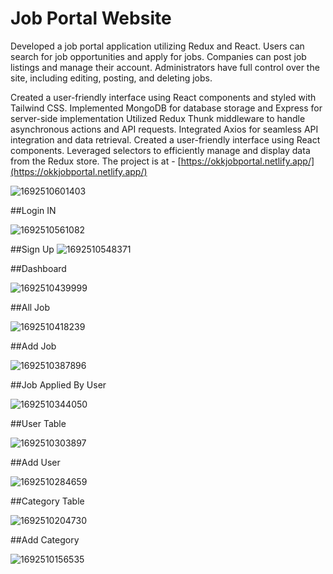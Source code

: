 # Job Portal Website
Developed a job portal application utilizing Redux and React. Users can search for job opportunities and apply for jobs. Companies can post job listings and manage their account. Administrators have full control over the site, including editing, posting, and deleting jobs.

Created a user-friendly interface using React components and styled with Tailwind CSS.
Implemented MongoDB for database storage and Express for server-side implementation
Utilized Redux Thunk middleware to handle asynchronous actions and API requests.
Integrated Axios for seamless API integration and data retrieval.
Created a user-friendly interface using React components.
Leveraged selectors to efficiently manage and display data from the Redux store.
The project is at - [https://okkjobportal.netlify.app/](https://okkjobportal.netlify.app/)


![1692510601403](https://github.com/Oakar-Kyaw/jobportalwebsite/assets/107309612/4e00cebe-ed48-4f51-9a2c-f1081341d436)

##Login IN

![1692510561082](https://github.com/Oakar-Kyaw/jobportalwebsite/assets/107309612/0ffda930-8825-446c-8e38-94323fa39994)

##Sign Up
![1692510548371](https://github.com/Oakar-Kyaw/jobportalwebsite/assets/107309612/ffc7ab3d-e461-4839-9cd0-a6c382bfdf1a)

##Dashboard

![1692510439999](https://github.com/Oakar-Kyaw/jobportalwebsite/assets/107309612/542dd2ce-ca94-4bca-ab65-1c195ceafb9d)

##All Job

![1692510418239](https://github.com/Oakar-Kyaw/jobportalwebsite/assets/107309612/e5072734-23fd-4de5-a8ad-e364cde1d4f7)

##Add Job

![1692510387896](https://github.com/Oakar-Kyaw/jobportalwebsite/assets/107309612/a4d58ad5-ada0-4b76-ac8a-47e4c739f5ba)

##Job Applied By User

![1692510344050](https://github.com/Oakar-Kyaw/jobportalwebsite/assets/107309612/ae343e06-eb61-46fe-9a46-f496e9b83888)

##User Table

![1692510303897](https://github.com/Oakar-Kyaw/jobportalwebsite/assets/107309612/6466ed42-98ed-4976-b35d-9b2f3dc960f6)

##Add User

![1692510284659](https://github.com/Oakar-Kyaw/jobportalwebsite/assets/107309612/7531fc7d-5709-4ac9-983e-38839414ffba)

##Category Table

![1692510204730](https://github.com/Oakar-Kyaw/jobportalwebsite/assets/107309612/0afe07e0-2bf6-434c-a9a6-b707f22a9a83)

##Add Category

![1692510156535](https://github.com/Oakar-Kyaw/jobportalwebsite/assets/107309612/5353ffd8-4ec0-47ef-81d7-c3938f12a132)


